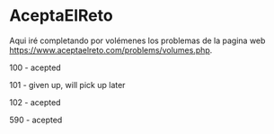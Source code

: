 # AceptaElReto

Aqui iré completando por volémenes los problemas de la pagina web https://www.aceptaelreto.com/problems/volumes.php.

100 - acepted

101 - given up, will pick up later

102 - acepted

590 - acepted

